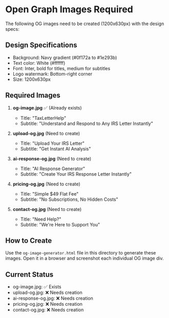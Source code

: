 # Open Graph Images Required

The following OG images need to be created (1200x630px) with the design specs:

## Design Specifications
- Background: Navy gradient (#0f172a to #1e293b)
- Text color: White (#ffffff)
- Font: Inter, bold for titles, medium for subtitles
- Logo watermark: Bottom-right corner
- Size: 1200x630px

## Required Images

1. **og-image.jpg** ✅ (Already exists)
   - Title: "TaxLetterHelp"
   - Subtitle: "Understand and Respond to Any IRS Letter Instantly"

2. **upload-og.jpg** (Need to create)
   - Title: "Upload Your IRS Letter"
   - Subtitle: "Get Instant AI Analysis"

3. **ai-response-og.jpg** (Need to create)
   - Title: "AI Response Generator"
   - Subtitle: "Create Your IRS Response Letter Instantly"

4. **pricing-og.jpg** (Need to create)
   - Title: "Simple $49 Flat Fee"
   - Subtitle: "No Subscriptions, No Hidden Costs"

5. **contact-og.jpg** (Need to create)
   - Title: "Need Help?"
   - Subtitle: "We're Here to Support You"

## How to Create
Use the `og-image-generator.html` file in this directory to generate these images. Open it in a browser and screenshot each individual OG image div.

## Current Status
- og-image.jpg: ✅ Exists
- upload-og.jpg: ❌ Needs creation
- ai-response-og.jpg: ❌ Needs creation  
- pricing-og.jpg: ❌ Needs creation
- contact-og.jpg: ❌ Needs creation
